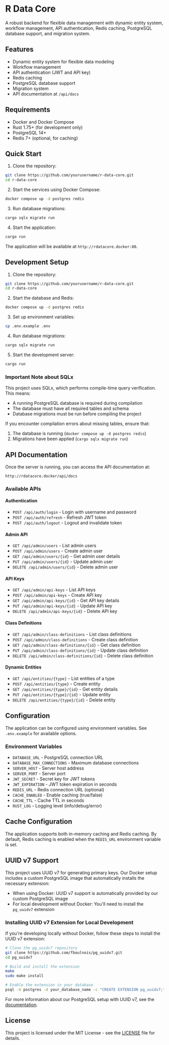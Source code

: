 # R Data Core

A robust backend for flexible data management with dynamic entity system, workflow management, API authentication, Redis caching, PostgreSQL database support, and migration system.

## Features

- Dynamic entity system for flexible data modeling
- Workflow management
- API authentication (JWT and API key)
- Redis caching
- PostgreSQL database support
- Migration system
- API documentation at `/api/docs`

## Requirements

- Docker and Docker Compose
- Rust 1.75+ (for development only)
- PostgreSQL 14+
- Redis 7+ (optional, for caching)

## Quick Start

1. Clone the repository:
```bash
git clone https://github.com/yourusername/r-data-core.git
cd r-data-core
```

2. Start the services using Docker Compose:
```bash
docker compose up -d postgres redis
```

3. Run database migrations:
```bash
cargo sqlx migrate run
```

4. Start the application:
```bash
cargo run
```

The application will be available at `http://rdatacore.docker:80`.

## Development Setup

1. Clone the repository:
```bash
git clone https://github.com/yourusername/r-data-core.git
cd r-data-core
```

2. Start the database and Redis:
```bash
docker compose up -d postgres redis
```

3. Set up environment variables:
```bash
cp .env.example .env
```

4. Run database migrations:
```bash
cargo sqlx migrate run
```

5. Start the development server:
```bash
cargo run
```

### Important Note about SQLx

This project uses SQLx, which performs compile-time query verification. This means:
- A running PostgreSQL database is required during compilation
- The database must have all required tables and schema
- Database migrations must be run before compiling the project

If you encounter compilation errors about missing tables, ensure that:
1. The database is running (`docker compose up -d postgres redis`)
2. Migrations have been applied (`cargo sqlx migrate run`)

## API Documentation

Once the server is running, you can access the API documentation at:
```
http://rdatacore.docker/api/docs
```

### Available APIs

#### Authentication
- `POST /api/auth/login` - Login with username and password
- `POST /api/auth/refresh` - Refresh JWT token
- `POST /api/auth/logout` - Logout and invalidate token

#### Admin API
- `GET /api/admin/users` - List admin users
- `POST /api/admin/users` - Create admin user
- `GET /api/admin/users/{id}` - Get admin user details
- `PUT /api/admin/users/{id}` - Update admin user
- `DELETE /api/admin/users/{id}` - Delete admin user

#### API Keys
- `GET /api/admin/api-keys` - List API keys
- `POST /api/admin/api-keys` - Create API key
- `GET /api/admin/api-keys/{id}` - Get API key details
- `PUT /api/admin/api-keys/{id}` - Update API key
- `DELETE /api/admin/api-keys/{id}` - Delete API key

#### Class Definitions
- `GET /api/admin/class-definitions` - List class definitions
- `POST /api/admin/class-definitions` - Create class definition
- `GET /api/admin/class-definitions/{id}` - Get class definition
- `PUT /api/admin/class-definitions/{id}` - Update class definition
- `DELETE /api/admin/class-definitions/{id}` - Delete class definition

#### Dynamic Entities
- `GET /api/entities/{type}` - List entities of a type
- `POST /api/entities/{type}` - Create entity
- `GET /api/entities/{type}/{id}` - Get entity details
- `PUT /api/entities/{type}/{id}` - Update entity
- `DELETE /api/entities/{type}/{id}` - Delete entity

## Configuration

The application can be configured using environment variables. See `.env.example` for available options.

### Environment Variables

- `DATABASE_URL` - PostgreSQL connection URL
- `DATABASE_MAX_CONNECTIONS` - Maximum database connections
- `SERVER_HOST` - Server host address
- `SERVER_PORT` - Server port
- `JWT_SECRET` - Secret key for JWT tokens
- `JWT_EXPIRATION` - JWT token expiration in seconds
- `REDIS_URL` - Redis connection URL (optional)
- `CACHE_ENABLED` - Enable caching (true/false)
- `CACHE_TTL` - Cache TTL in seconds
- `RUST_LOG` - Logging level (info/debug/error)

## Cache Configuration

The application supports both in-memory caching and Redis caching. By default, Redis caching is enabled when the `REDIS_URL` environment variable is set.

## UUID v7 Support

This project uses UUID v7 for generating primary keys. Our Docker setup includes a custom PostgreSQL image that automatically installs the necessary extension:

- When using Docker: UUID v7 support is automatically provided by our custom PostgreSQL image
- For local development without Docker: You'll need to install the `pg_uuidv7` extension

### Installing UUID v7 Extension for Local Development

If you're developing locally without Docker, follow these steps to install the UUID v7 extension:

```bash
# Clone the pg_uuidv7 repository
git clone https://github.com/fboulnois/pg_uuidv7.git
cd pg_uuidv7

# Build and install the extension
make
sudo make install

# Enable the extension in your database
psql -U postgres -d your_database_name -c "CREATE EXTENSION pg_uuidv7;"
```

For more information about our PostgreSQL setup with UUID v7, see the [documentation](./docker/postgres/README.md).

## License

This project is licensed under the MIT License - see the [LICENSE](LICENSE) file for details. 